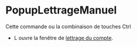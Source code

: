 # PopupLettrageManuel


Cette commande ou la combinaison de touches Ctrl
+ L ouvre la fenêtre de [lettrage 
 du compte](../../../../Lettrage/2/LettrageManuel.md).


